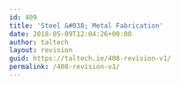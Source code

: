 ```yaml
---
id: 409
title: 'Steel &#038; Metal Fabrication'
date: 2018-05-09T12:04:26+00:00
author: taltech
layout: revision
guid: https://taltech.ie/408-revision-v1/
permalink: /408-revision-v1/
---
```

